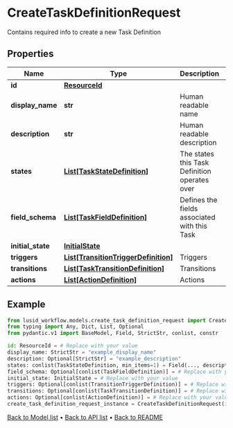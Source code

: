 # CreateTaskDefinitionRequest

Contains required info to create a new Task Definition
## Properties
Name | Type | Description | Notes
------------ | ------------- | ------------- | -------------
**id** | [**ResourceId**](ResourceId.md) |  | 
**display_name** | **str** | Human readable name | 
**description** | **str** | Human readable description | [optional] 
**states** | [**List[TaskStateDefinition]**](TaskStateDefinition.md) | The states this Task Definition operates over | 
**field_schema** | [**List[TaskFieldDefinition]**](TaskFieldDefinition.md) | Defines the fields associated with this Task | [optional] 
**initial_state** | [**InitialState**](InitialState.md) |  | 
**triggers** | [**List[TransitionTriggerDefinition]**](TransitionTriggerDefinition.md) | Triggers | [optional] 
**transitions** | [**List[TaskTransitionDefinition]**](TaskTransitionDefinition.md) | Transitions | [optional] 
**actions** | [**List[ActionDefinition]**](ActionDefinition.md) | Actions | [optional] 
## Example

```python
from lusid_workflow.models.create_task_definition_request import CreateTaskDefinitionRequest
from typing import Any, Dict, List, Optional
from pydantic.v1 import BaseModel, Field, StrictStr, conlist, constr

id: ResourceId = # Replace with your value
display_name: StrictStr = "example_display_name"
description: Optional[StrictStr] = "example_description"
states: conlist(TaskStateDefinition, min_items=1) = Field(..., description="The states this Task Definition operates over")
field_schema: Optional[conlist(TaskFieldDefinition)] = # Replace with your value
initial_state: InitialState = # Replace with your value
triggers: Optional[conlist(TransitionTriggerDefinition)] = # Replace with your value
transitions: Optional[conlist(TaskTransitionDefinition)] = # Replace with your value
actions: Optional[conlist(ActionDefinition)] = # Replace with your value
create_task_definition_request_instance = CreateTaskDefinitionRequest(id=id, display_name=display_name, description=description, states=states, field_schema=field_schema, initial_state=initial_state, triggers=triggers, transitions=transitions, actions=actions)

```

[Back to Model list](../README.md#documentation-for-models) &#8226; [Back to API list](../README.md#documentation-for-api-endpoints) &#8226; [Back to README](../README.md)

